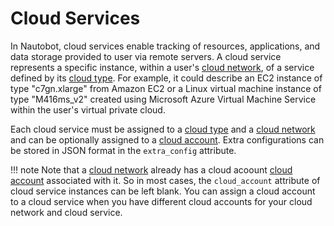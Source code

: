 # Cloud Services

In Nautobot, cloud services enable tracking of resources, applications, and data storage provided to user via remote servers. A cloud service represents a specific instance, within a user's [cloud network](./cloudnetwork.md), of a service defined by its [cloud type](./cloudtype.md). For example, it could describe an EC2 instance of type "c7gn.xlarge" from Amazon EC2 or a Linux virtual machine instance of type "M416ms_v2" created using Microsoft Azure Virtual Machine Service within the user's virtual private cloud.

Each cloud service must be assigned to a [cloud type](./cloudtype.md) and a [cloud network](./cloudnetwork.md) and can be optionally assigned to a [cloud account](./cloudaccount.md). Extra configurations can be stored in JSON format in the `extra_config` attribute.

!!! note
    Note that a [cloud network](./cloudnetwork.md) already has a cloud acoount [cloud account](./cloudaccount.md) associated with it. So in most cases, the `cloud_account` attribute of cloud service instances can be left blank. You can assign a cloud account to a cloud service when you have different cloud accounts for your cloud network and cloud service.
